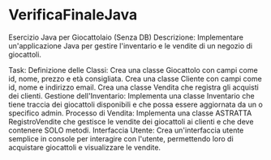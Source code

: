 # VerificaFinaleJava

Esercizio Java per Giocattolaio (Senza DB)
Descrizione: Implementare un'applicazione Java per gestire l'inventario e le vendite di un negozio di giocattoli.

Task:
Definizione delle Classi:
Crea una classe Giocattolo con campi come id, nome, prezzo e età consigliata.
Crea una classe Cliente con campi come id, nome e indirizzo email.
Crea una classe Vendita che registra gli acquisti dei clienti.
Gestione dell'Inventario:
Implementa una classe Inventario che tiene traccia dei giocattoli disponibili e che possa essere aggiornata da un o specifico admin.
Processo di Vendita:
Implementa una classe  ASTRATTA RegistroVendite che gestisce le vendite dei giocattoli ai clienti e che deve contenere SOLO metodi.
Interfaccia Utente:
Crea un'interfaccia utente semplice in console per interagire con l'utente, permettendo loro di acquistare giocattoli e visualizzare le vendite.
